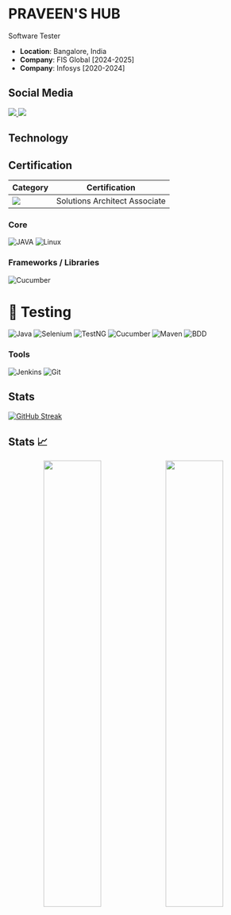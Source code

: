 # PRAVEEN'S HUB
Software Tester

* **Location**: Bangalore, India
* **Company**: FIS Global [2024-2025]
* **Company**: Infosys [2020-2024]

## Social Media

<a href="https://www.linkedin.com/in/rfornal/">
<img src="https://img.shields.io/badge/LinkedIn-1DA1F2?logo=linkedin&logoColor=blue&labelColor=white&style=for-the-badge" />
</a>
<a href="https://twitter.com/rfornal">
<img src="https://img.shields.io/badge/Twitter-1DA1F2?logo=twitter&logoColor=blue&labelColor=white&style=for-the-badge" />
</a>


## Technology

## Certification

| Category | Certification |
|-|-|
| ![](https://img.shields.io/badge/AWS-%23FF9900?style=for-the-badge&logo=amazon-aws&logoColor=white) | Solutions Architect Associate |


### Core

![JAVA](https://img.shields.io/badge/JAVA-E34F26?logo=java&logoColor=white&style=for-the-badge)
![Linux](https://img.shields.io/badge/LINUX-1572B6?logo=linux&logoColor=white&style=for-the-badge) 

### Frameworks / Libraries

![Cucumber](https://img.shields.io/badge/Cucumber-tested-brightgreen?logo=cucumber&logoColor=white)
 
# 🚀 Testing

![Java](https://img.shields.io/badge/Java-17-blue?logo=java&logoColor=white)
![Selenium](https://img.shields.io/badge/Selenium-Automation-brightgreen?logo=selenium&logoColor=white)
![TestNG](https://img.shields.io/badge/TestNG-Testing-9C27B0?logo=testng&logoColor=white)
![Cucumber](https://img.shields.io/badge/Cucumber-BDD-23D96C?logo=cucumber&logoColor=white)
![Maven](https://img.shields.io/badge/Maven-Build-red?logo=apachemaven&logoColor=white)
![BDD](https://img.shields.io/badge/BDD-Supported-blueviolet?logo=cucumber&logoColor=white)

### Tools

![Jenkins](https://img.shields.io/badge/Jenkins-D24939?logo=jenkins&logoColor=white&style=for-the-badge)
![Git](https://img.shields.io/badge/Git-F05032?logo=git&logoColor=white&style=for-the-badge)

## Stats

[![GitHub Streak](https://github-readme-streak-stats.herokuapp.com/?user=bob-fornal&theme=tokyonight&date_format=M%20j%5B%2C%20Y%5D&background=DD272700)](https://git.io/streak-stats)


## Stats 📈
<p align="center">
<img width="48%" src="https://github-readme-stats.vercel.app/api?username=praveenm2&show_icons=true&theme=tokyonight" />     
 <img width="48%" src="https://github-readme-streak-stats.herokuapp.com/?user=praveenm2&show_icons=true&theme=tokyonight" />
     </p>
